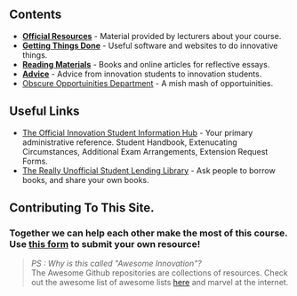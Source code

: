 ## Contents

 * **[Official Resources](https://github.com/jhancock532/Awesome-Innovation/tree/master/Official%20Resources)** - Material provided by lecturers about your course.
 * **[Getting Things Done](https://github.com/jhancock532/Awesome-Innovation/tree/master/Getting%20Things%20Done)** - Useful software and websites to do innovative things.
 * **[Reading Materials](https://github.com/jhancock532/Awesome-Innovation/tree/master/Reading%20Materials)** - Books and online articles for reflective essays.
 * **[Advice](https://github.com/jhancock532/Awesome-Innovation/tree/master/Advice)** - Advice from innovation students to innovation students.
 * [Obscure Opportuinities Department](https://github.com/jhancock532/Awesome-Innovation/blob/master/Obscure%20Opportuinities%20Department.md) - A mish mash of opportuinities.
 
## Useful Links
 * [The Official Innovation Student Information Hub](https://www.ole.bris.ac.uk/webapps/blackboard/content/listContent.jsp?course_id=_226311_1&content_id=_2709962_1) - Your primary administrative reference. Student Handbook, Extenucating Circumstances, Additional Exam Arrangements, Extension Request Forms.
 * [The Really Unofficial Student Lending Library](https://docs.google.com/spreadsheets/d/1fnII2CWCuGmKwVAKAG3HNlmRLz55yQiz1A1ghRKreB8/edit?usp=sharing) - Ask people to borrow books, and share your own books.

## Contributing To This Site.
### Together we can help each other make the most of this course. <br> Use [this form](https://goo.gl/forms/t15lqQeymWJSMP612) to submit your own resource! 

> *PS : Why is this called "Awesome Innovation"?*<br>
> The Awesome Github repositories are collections of resources. Check out the awesome list of awesome lists [here](https://github.com/sindresorhus/awesome) and marvel at the internet.
